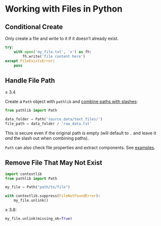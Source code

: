 # Working with Files in Python

## Conditional Create

Only create a file and write to it if it doesn’t already exist.

```python
try:
    with open('my_file.txt', 'x') as fh:
        fh.write('file content here')
except FileExistsError:
    pass
```

## Handle File Path

≥ 3.4

Create a `Path` object with `pathlib` and [combine paths with slashes](https://medium.com/@ageitgey/python-3-quick-tip-the-easy-way-to-deal-with-file-paths-on-windows-mac-and-linux-11a072b58d5f):

```python
from pathlib import Path

data_folder = Path('source_data/text_files/')
file_path = data_folder / 'raw_data.txt'
```

This is secure even if the original path is empty (will default to `.` and leave it _and_ the slash out when combining paths).

`Path` can also check file properties and extract components. See
[examples](https://gist.github.com/teroyks/eb04baf99d8a921af4f29c51b1b2f347).

## Remove File That May Not Exist

```python
import contextlib
from pathlib import Path

my_file = Path("path/to/file")

with contextlib.suppress(FileNotFoundError):
    my_file.unlink()
```

≥ 3.8:

```python
my_file.unlink(missing_ok=True)
```
